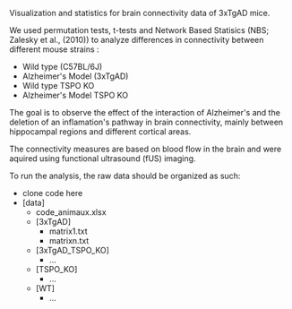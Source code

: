 Visualization and statistics for brain connectivity data of 3xTgAD mice. 

We used permutation tests, t-tests and  Network Based Statisics (NBS; Zalesky et al., (2010)) to analyze differences in connectivity between different mouse strains :
- Wild type (C57BL/6J)
- Alzheimer's Model (3xTgAD)
- Wild type TSPO KO
- Alzheimer's Model TSPO KO

The goal is to observe the effect of the interaction of Alzheimer's and the deletion of an inflamation's pathway in brain connectivity, mainly between hippocampal regions and different cortical areas. 

The connectivity measures are based on blood flow in the brain and were aquired using functional ultrasound (fUS) imaging.

To run the analysis, the raw data should be organized as such: 

* clone code here
* [data]
  * code_animaux.xlsx
  * [3xTgAD]
    * matrix1.txt
    * matrixn.txt
  * [3xTgAD_TSPO_KO]
    * ...
  * [TSPO_KO]
    * ...
  * [WT]
    * ...


